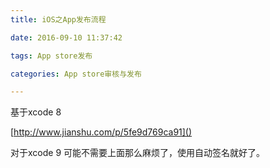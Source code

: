 ```yaml
---
title: iOS之App发布流程

date: 2016-09-10 11:37:42

tags: App store发布

categories: App store审核与发布

---
```


基于xcode 8

[http://www.jianshu.com/p/5fe9d769ca91]()

对于xcode 9 可能不需要上面那么麻烦了，使用自动签名就好了。
